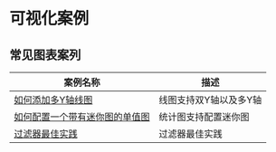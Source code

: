 # 可视化案例

## 常见图表案列

| 案例名称 | 描述 |
| -- | -- |
| [如何添加多Y轴线图](./doubley.md) | 线图支持双Y轴以及多Y轴 |
| [如何配置一个带有迷你图的单值图](./singleWithMiniChart.md) | 统计图支持配置迷你图 |
| [过滤器最佳实践](./filter.md) | 过滤器最佳实践 |